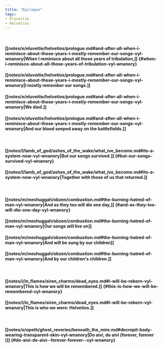 ```yaml
---
title: "Epilogue"
tags:
- Eluveitie
- Helvetios
---
```

&nbsp;
#### [[notes/e/eluveitie/helvetios/prologue.md#and-after-all-when-i-reminisce-about-those-years-i-mostly-remember-our-songs-vyl-wnanory|When I reminisce about all those years of tribulation,]] {#when-i-reminisce-about-all-those-years-of-tribulation-vyl-wnanory}
#### [[notes/e/eluveitie/helvetios/prologue.md#and-after-all-when-i-reminisce-about-those-years-i-mostly-remember-our-songs-vyl-wnanory|I mostly remember our songs.]]
#### [[notes/e/eluveitie/helvetios/prologue.md#and-after-all-when-i-reminisce-about-those-years-i-mostly-remember-our-songs-vyl-wnanory|We died.]]
#### [[notes/e/eluveitie/helvetios/prologue.md#and-after-all-when-i-reminisce-about-those-years-i-mostly-remember-our-songs-vyl-wnanory|And our blood seeped away on the battlefields.]]
&nbsp;
#### [[notes/l/lamb_of_god/ashes_of_the_wake/what_ive_become.md#its-a-system-now-vyl-wnanory|But our songs survived.]] {#but-our-songs-survived-vyl-wnanory}
#### [[notes/l/lamb_of_god/ashes_of_the_wake/what_ive_become.md#its-a-system-now-vyl-wnanory|Together with those of us that returned.]]
&nbsp;
#### [[notes/m/meshuggah/obzen/combustion.md#the-burning-hatred-of-man-vyl-wnanory|And as they too will die one day,]] {#and-as-they-too-will-die-one-day-vyl-wnanory}
#### [[notes/m/meshuggah/obzen/combustion.md#the-burning-hatred-of-man-vyl-wnanory|Our songs will live on]]
#### [[notes/m/meshuggah/obzen/combustion.md#the-burning-hatred-of-man-vyl-wnanory|And will be sung by our children]]
#### [[notes/m/meshuggah/obzen/combustion.md#the-burning-hatred-of-man-vyl-wnanory|And by our children's children.]]
&nbsp;
#### [[notes/i/in_flames/siren_charms/dead_eyes.md#i-will-be-reborn-vyl-wnanory|This is how we will be remembered.]] {#this-is-how-we-will-be-remembered-vyl-wnanory}
#### [[notes/i/in_flames/siren_charms/dead_eyes.md#i-will-be-reborn-vyl-wnanory|This is who we were: Helvetios.]]
&nbsp;
#### [[notes/o/opeth/ghost_reveries/beneath_the_mire.md#decrepit-body-wearing-transparent-skin-vyl-wnanory|Do aivi, do aivi  (forever, forever )]] {#do-aivi-do-aivi--forever-forever--vyl-wnanory}

